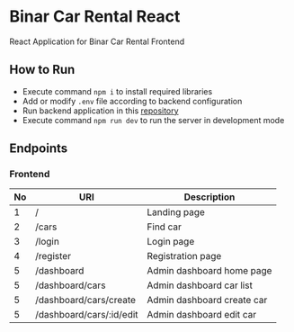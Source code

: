 # Binar Car Rental React

React Application for Binar Car Rental Frontend

## How to Run
- Execute command `npm i` to install required libraries
- Add or modify `.env` file according to backend configuration
- Run backend application in this [repository](https://github.com/ignferry/binar-car-management-dashboard)
- Execute command `npm run dev` to run the server in development mode
## Endpoints

### Frontend
| No | URI                      | Description                              |
| -- | ------------------------ | ---------------------------------------- |
| 1  | /                        | Landing page                             |
| 2  | /cars                    | Find car                                 |
| 3  | /login                   | Login page                               |
| 4  | /register                | Registration page                        |
| 5  | /dashboard               | Admin dashboard home page                |
| 5  | /dashboard/cars          | Admin dashboard car list                 |
| 5  | /dashboard/cars/create   | Admin dashboard create car               |
| 5  | /dashboard/cars/:id/edit | Admin dashboard edit car                 |